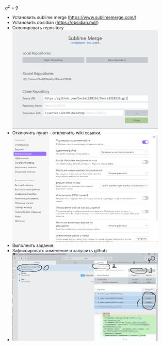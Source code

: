 $a^2=9$
- Установить sublime merge (https://www.sublimemerge.com/)
- Установить obsidian (https://obsidian.md/)
- Склонировать repository ![](./image/Pasted%20image%2020240404120323.png)
- Отключить пункт - отключить wiki ссылки. ![](./image/Pasted%20image%2020240404120205.png)
- Выполнить задание
- Зафиксировать изменение и запушить github
- ![](./image/Pasted%20image%2020240404121325.png)